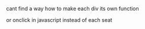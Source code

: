 cant find a way how to make each div its own function

or onclick in javascript instead of each seat